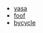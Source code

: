 - [yasa](https://github.com/raphaelvallat/yasa/blob/master/notebooks/09_IRASA.ipynb)
- [foof](https://fooof-tools.github.io/fooof/auto_examples/analyses/plot_mne_example.html#sphx-glr-auto-examples-analyses-plot-mne-example-py)
- [bycycle](https://bycycle-tools.github.io/bycycle/)

